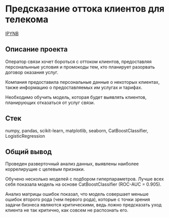 # Предсказание оттока клиентов для телекома
[IPYNB](https://github.com/lil-scripter/practicum_projects/blob/2dc4f80f0e413a1e8ce2ad11fbc6b0f5587aa38d/15-ML-churn_prediction/15-ML-churn_prediction.ipynb)

## Описание проекта
Оператор связи хочет бороться с оттоком клиентов, предоставляя персональнные условия и промокоды тем, кто планирует разорвать договор оказания услуг.

Компания предоставила персональные данные о некоторых клиентах, также информацию о предоставляемых им услугах и тарифах.

Необходимо обучить модель, которая будет выявлять клиентов, планирующих отказаться от услуг связи.

## Стек
numpy, pandas, scikit-learn, matplotlib, seaborn, CatBoostClassifier, LogisticRegression

## Общий вывод
Проведен разверточный анализ данных, выявлены наиболее коррелирущие с целевым признаки.

Обучено несколько моделей с подбором гиперпараметров. Лучше всех себя показала модель на основе CatBoostClassifier (ROC-AUC = 0.905).

Анализ матрицы ошибок  показал, что модель совершает меньше ошибок второго рода (чем первого рода), которые с точки зрения задачи бизнеса являются критическими, ведь ложно предсказать уход клиента не так критично, как совсем не распознать его.

